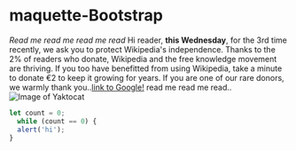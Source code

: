 # maquette-Bootstrap

*Read me read me read me read* Hi reader, **this Wednesday**, for the 3rd time recently, we ask you to protect Wikipedia's independence. Thanks to the 2% of readers who donate, Wikipedia and the free knowledge movement are thriving. If you too have benefitted from using Wikipedia, take a minute to donate €2 to keep it growing for years. If you are one of our rare donors, we warmly thank you..[link to Google!](http://google.com)
read me read me read..
![Image of Yaktocat](https://octodex.github.com/images/yaktocat.png)

```javascript
let count = 0;
  while (count == 0) {
  alert('hi');
}
```
